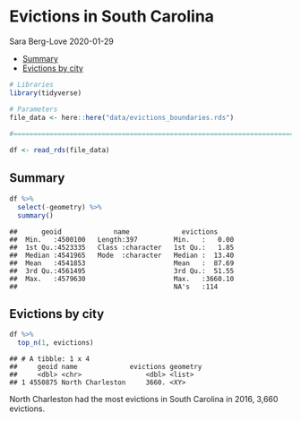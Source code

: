Evictions in South Carolina
================
Sara Berg-Love
2020-01-29

  - [Summary](#summary)
  - [Evictions by city](#evictions-by-city)

``` r
# Libraries
library(tidyverse)

# Parameters
file_data <- here::here("data/evictions_boundaries.rds")
  
#===============================================================================

df <- read_rds(file_data)
```

## Summary

``` r
df %>% 
  select(-geometry) %>% 
  summary()
```

    ##      geoid             name             evictions      
    ##  Min.   :4500100   Length:397         Min.   :   0.00  
    ##  1st Qu.:4523335   Class :character   1st Qu.:   1.85  
    ##  Median :4541965   Mode  :character   Median :  13.40  
    ##  Mean   :4541853                      Mean   :  87.69  
    ##  3rd Qu.:4561495                      3rd Qu.:  51.55  
    ##  Max.   :4579630                      Max.   :3660.10  
    ##                                       NA's   :114

## Evictions by city

``` r
df %>% 
  top_n(1, evictions)
```

    ## # A tibble: 1 x 4
    ##     geoid name             evictions geometry
    ##     <dbl> <chr>                <dbl> <list>  
    ## 1 4550875 North Charleston     3660. <XY>

North Charleston had the most evictions in South Carolina in 2016, 3,660
evictions.
